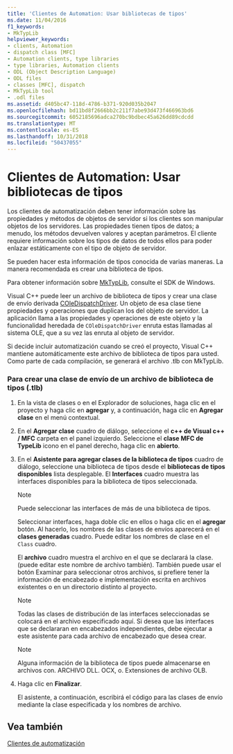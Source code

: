 ```yaml
---
title: 'Clientes de Automation: Usar bibliotecas de tipos'
ms.date: 11/04/2016
f1_keywords:
- MkTypLib
helpviewer_keywords:
- clients, Automation
- dispatch class [MFC]
- Automation clients, type libraries
- type libraries, Automation clients
- ODL (Object Description Language)
- ODL files
- classes [MFC], dispatch
- MkTypLib tool
- .odl files
ms.assetid: d405bc47-118d-4786-b371-920d035b2047
ms.openlocfilehash: bd11bd8f2666bb2c211f7abe93d473f466963bd6
ms.sourcegitcommit: 6052185696adca270bc9bdbec45a626dd89cdcdd
ms.translationtype: MT
ms.contentlocale: es-ES
ms.lasthandoff: 10/31/2018
ms.locfileid: "50437055"
---
```

# <a name="automation-clients-using-type-libraries"></a>Clientes de Automation: Usar bibliotecas de tipos

Los clientes de automatización deben tener información sobre las propiedades y métodos de objetos de servidor si los clientes son manipular objetos de los servidores. Las propiedades tienen tipos de datos; a menudo, los métodos devuelven valores y aceptan parámetros. El cliente requiere información sobre los tipos de datos de todos ellos para poder enlazar estáticamente con el tipo de objeto de servidor.

Se pueden hacer esta información de tipos conocida de varias maneras. La manera recomendada es crear una biblioteca de tipos.

Para obtener información sobre [MkTypLib](/windows/desktop/Midl/differences-between-midl-and-mktyplib), consulte el SDK de Windows.

Visual C++ puede leer un archivo de biblioteca de tipos y crear una clase de envío derivada [COleDispatchDriver](../mfc/reference/coledispatchdriver-class.md). Un objeto de esa clase tiene propiedades y operaciones que duplican los del objeto de servidor. La aplicación llama a las propiedades y operaciones de este objeto y la funcionalidad heredada de `COleDispatchDriver` enruta estas llamadas al sistema OLE, que a su vez las enruta al objeto de servidor.

Si decide incluir automatización cuando se creó el proyecto, Visual C++ mantiene automáticamente este archivo de biblioteca de tipos para usted. Como parte de cada compilación, se generará el archivo .tlb con MkTypLib.

### <a name="to-create-a-dispatch-class-from-a-type-library-tlb-file"></a>Para crear una clase de envío de un archivo de biblioteca de tipos (.tlb)

1. En la vista de clases o en el Explorador de soluciones, haga clic en el proyecto y haga clic en **agregar** y, a continuación, haga clic en **Agregar clase** en el menú contextual.

1. En el **Agregar clase** cuadro de diálogo, seleccione el **c++ de Visual c++ / MFC** carpeta en el panel izquierdo. Seleccione el **clase MFC de TypeLib** icono en el panel derecho, haga clic en **abierto**.

1. En el **Asistente para agregar clases de la biblioteca de tipos** cuadro de diálogo, seleccione una biblioteca de tipos desde el **bibliotecas de tipos disponibles** lista desplegable. El **Interfaces** cuadro muestra las interfaces disponibles para la biblioteca de tipos seleccionada.

    > [!NOTE]
    >  Puede seleccionar las interfaces de más de una biblioteca de tipos.

   Seleccionar interfaces, haga doble clic en ellos o haga clic en el **agregar** botón. Al hacerlo, los nombres de las clases de envíos aparecerá en el **clases generadas** cuadro. Puede editar los nombres de clase en el `Class` cuadro.

   El **archivo** cuadro muestra el archivo en el que se declarará la clase. (puede editar este nombre de archivo también). También puede usar el botón Examinar para seleccionar otros archivos, si prefiere tener la información de encabezado e implementación escrita en archivos existentes o en un directorio distinto al proyecto.

    > [!NOTE]
    >  Todas las clases de distribución de las interfaces seleccionadas se colocará en el archivo especificado aquí. Si desea que las interfaces que se declararan en encabezados independientes, debe ejecutar a este asistente para cada archivo de encabezado que desea crear.

    > [!NOTE]
    >  Alguna información de la biblioteca de tipos puede almacenarse en archivos con. ARCHIVO DLL. OCX, o. Extensiones de archivo OLB.

1. Haga clic en **Finalizar**.

   El asistente, a continuación, escribirá el código para las clases de envío mediante la clase especificada y los nombres de archivo.

## <a name="see-also"></a>Vea también

[Clientes de automatización](../mfc/automation-clients.md)

